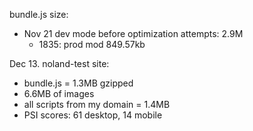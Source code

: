 bundle.js size:
- Nov 21 dev mode before optimization attempts: 2.9M
  - 1835: prod mod 849.57kb


Dec 13. noland-test site:
  - bundle.js = 1.3MB gzipped
  - 6.6MB of images
  - all scripts from my domain = 1.4MB
  - PSI scores: 61 desktop, 14 mobile
